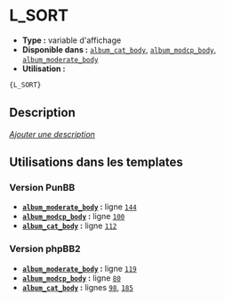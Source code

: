 # L_SORT
* __Type :__ variable d'affichage
* __Disponible dans :__ [`album_cat_body`](../tpl/var/album_cat_body.md#readme), [`album_modcp_body`](../tpl/var/album_modcp_body.md#readme), [`album_moderate_body`](../tpl/var/album_moderate_body.md#readme)
* __Utilisation :__

```html
{L_SORT}
```

## Description
[*Ajouter une description*](https://fa-tvars.appspot.com/var/L_SORT)

## Utilisations dans les templates

### Version PunBB
* __[`album_moderate_body`](../tpl/var/album_moderate_body.md#readme) :__ ligne [`144`](../tpl/src/punbb/album_moderate_body.tpl#L144)
* __[`album_modcp_body`](../tpl/var/album_modcp_body.md#readme) :__ ligne [`100`](../tpl/src/punbb/album_modcp_body.tpl#L100)
* __[`album_cat_body`](../tpl/var/album_cat_body.md#readme) :__ ligne [`112`](../tpl/src/punbb/album_cat_body.tpl#L112)

### Version phpBB2
* __[`album_moderate_body`](../tpl/var/album_moderate_body.md#readme) :__ ligne [`119`](../tpl/src/subsilver/album_moderate_body.tpl#L119)
* __[`album_modcp_body`](../tpl/var/album_modcp_body.md#readme) :__ ligne [`80`](../tpl/src/subsilver/album_modcp_body.tpl#L80)
* __[`album_cat_body`](../tpl/var/album_cat_body.md#readme) :__ lignes [`98`](../tpl/src/subsilver/album_cat_body.tpl#L98), [`185`](../tpl/src/subsilver/album_cat_body.tpl#L185)